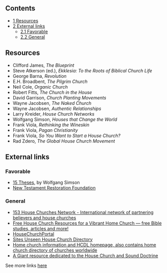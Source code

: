 
## Contents

-   [1 Resources](#Resources)
-   [2 External links](#External_links)
    -   [2.1 Favorable](#Favorable)
    -   [2.2 General](#General)


## Resources

-   Clifford James, *The Blueprint*
-   Steve Atkerson (ed.),
    *Ekklesia: To the Roots of Biblical Church Life*
-   George Barna, *Revolution*
-   E.H. Broadbent, *The Pilgrim Church*
-   Neil Cole, *Organic Church*
-   Robert Fitts, *The Church in the House*
-   David Garrison, *Church Planting Movements*
-   Wayne Jacobsen, *The Naked Church*
-   Wayne Jacobsen, *Authentic Relationships*
-   Larry Kreider, *House Church Networks*
-   Wolfgang Simson, *Houses that Change the World*
-   Frank Viola, *Rethinking the Wineskin*
-   Frank Viola, *Pagan Christianity*
-   Frank Viola, *So You Want to Start a House Church?*
-   Rad Zdero, *The Global House Church Movement*

## External links

### Favorable

-   [15 Theses](http://housechurch.org/basics/simson_15.html), by
    Wolfgang Simson
-   [New Testament Restoration Foundation](http://www.ntrf.org)

### General

-   [153 House Churches Network - International network of partnering believers and house churches](http://groups.msn.com/153HouseChurches)
-   [Free House Church Resources for a Vibrant Home Church — free Bible studies, articles and more!](http://www.freehousechurchresources.com)
-   [HouseChurchPortal](http://www.housechurchportal.net)
-   [Sites Unseen House Church Directory](http://zoecarnate.com)
-   [Home church information and HCDL homepage, also contains home church directory of churches worldwide](http://www.home-church.org)
-   [A Giant resource dedicated to the House Church and Sound Doctrine](http://www.theearlychurch.com)

See more links [here](House_church/links "House church/links")



